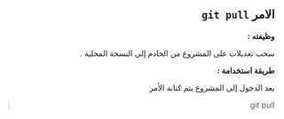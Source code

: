 ﻿



<div dir = rtl > 

## الامر `git pull`

**وظيفته :** 

سحب تعديلات على المشروع من الخادم إلى النسخة المحلية .

**طريقة استخدامة :**

بعد الدخول إلى المشروع يتم كتابة الأمر  
<div dir = rtl > 

>  git pull

</dir>



</dir>




